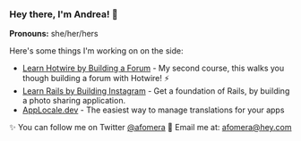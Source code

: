 ### Hey there, I'm Andrea! 👋

**Pronouns:** she/her/hers

Here's some things I'm working on on the side:
* [Learn Hotwire by Building a Forum](https://store.afomera.dev/learn-hotwire) - My second course, this walks you though building a forum with Hotwire! ⚡️
* [Learn Rails by Building Instagram](https://store.afomera.dev/learn-rails-by-building-instagram) - Get a foundation of Rails, by building a photo sharing application.
* [AppLocale.dev](https://applocale.dev) - The easiest way to manage translations for your apps

✨ You can follow me on Twitter [@afomera](https://twitter.com/afomera)
📧 Email me at: afomera@hey.com

<!--
**afomera/afomera** is a ✨ _special_ ✨ repository because its `README.md` (this file) appears on your GitHub profile.

Here are some ideas to get you started:

- 🔭 I’m currently working on ...
- 🌱 I’m currently learning ...
- 👯 I’m looking to collaborate on ...
- 🤔 I’m looking for help with ...
- 💬 Ask me about ...
- 📫 How to reach me: ...
- 😄 Pronouns: ...
- ⚡ Fun fact: ...
-->
